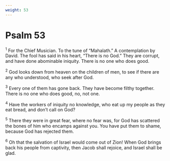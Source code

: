 ```yaml
---
weight: 53
---
```


# Psalm 53

<sup>1</sup> For the Chief Musician. To the tune of “Mahalath.” A contemplation by David. The fool has said in his heart, “There is no God.” They are corrupt, and have done abominable iniquity. There is no one who does good. 

<sup>2</sup> God looks down from heaven on the children of men, to see if there are any who understood, who seek after God. 

<sup>3</sup> Every one of them has gone back. They have become filthy together. There is no one who does good, no, not one. 

<sup>4</sup> Have the workers of iniquity no knowledge, who eat up my people as they eat bread, and don’t call on God? 

<sup>5</sup> There they were in great fear, where no fear was, for God has scattered the bones of him who encamps against you. You have put them to shame, because God has rejected them. 

<sup>6</sup> Oh that the salvation of Israel would come out of Zion! When God brings back his people from captivity, then Jacob shall rejoice, and Israel shall be glad. 


